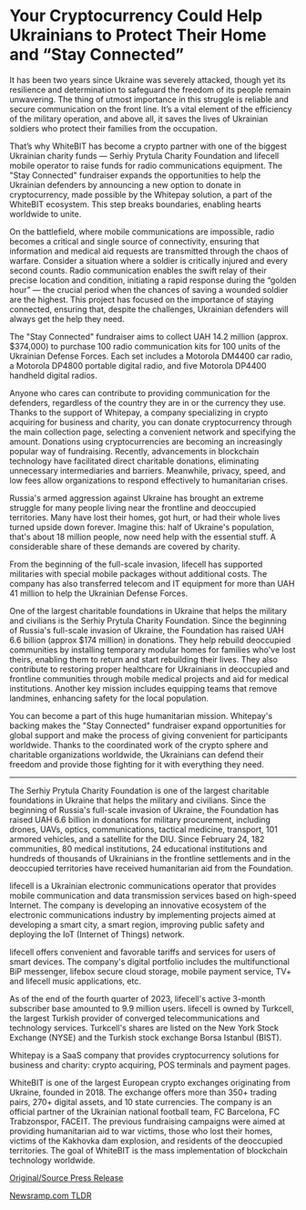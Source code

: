 # Your Cryptocurrency Could Help Ukrainians to Protect Their Home and “Stay Connected”

It has been two years since Ukraine was severely attacked, though yet its resilience and determination to safeguard the freedom of its people remain unwavering. The thing of utmost importance in this struggle is reliable and secure communication on the front line. It’s a vital element of the efficiency of the military operation, and above all, it saves the lives of Ukrainian soldiers who protect their families from the occupation.

That’s why WhiteBIT has become a crypto partner with one of the biggest Ukrainian charity funds — Serhiy Prytula Charity Foundation and lifecell mobile operator to raise funds for radio communications equipment. The "Stay Connected" fundraiser expands the opportunities to help the Ukrainian defenders by announcing a new option to donate in cryptocurrency, made possible by the Whitepay solution, a part of the WhiteBIT ecosystem. This step breaks boundaries, enabling hearts worldwide to unite.

On the battlefield, where mobile communications are impossible, radio becomes a critical and single source of connectivity, ensuring that information and medical aid requests are transmitted through the chaos of warfare. Consider a situation where a soldier is critically injured and every second counts. Radio communication enables the swift relay of their precise location and condition, initiating a rapid response during the “golden hour” — the crucial period when the chances of saving a wounded soldier are the highest. This project has focused on the importance of staying connected, ensuring that, despite the challenges, Ukrainian defenders will always get the help they need.

The "Stay Connected" fundraiser aims to collect UAH 14.2 million (approx. $374,000) to purchase 100 radio communication kits for 100 units of the Ukrainian Defense Forces. Each set includes a Motorola DM4400 car radio, a Motorola DP4800 portable digital radio, and five Motorola DP4400 handheld digital radios.

Anyone who cares can contribute to providing communication for the defenders, regardless of the country they are in or the currency they use. Thanks to the support of Whitepay, a company specializing in crypto acquiring for business and charity, you can donate cryptocurrency through the main collection page, selecting a convenient network and specifying the amount. Donations using cryptocurrencies are becoming an increasingly popular way of fundraising. Recently, advancements in blockchain technology have facilitated direct charitable donations, eliminating unnecessary intermediaries and barriers. Meanwhile, privacy, speed, and low fees allow organizations to respond effectively to humanitarian crises.

Russia's armed aggression against Ukraine has brought an extreme struggle for many people living near the frontline and deoccupied territories. Many have lost their homes, got hurt, or had their whole lives turned upside down forever. Imagine this: half of Ukraine's population, that's about 18 million people, now need help with the essential stuff. A considerable share of these demands are covered by charity.

From the beginning of the full-scale invasion, lifecell has supported militaries with special mobile packages without additional costs. The company has also transferred telecom and IT equipment for more than UAH 41 million to help the Ukrainian Defense Forces.

One of the largest charitable foundations in Ukraine that helps the military and civilians is the Serhiy Prytula Charity Foundation. Since the beginning of Russia's full-scale invasion of Ukraine, the Foundation has raised UAH 6.6 billion (approx $174 million) in donations. They help rebuild deoccupied communities by installing temporary modular homes for families who've lost theirs, enabling them to return and start rebuilding their lives. They also contribute to restoring proper healthcare for Ukrainians in deoccupied and frontline communities through mobile medical projects and aid for medical institutions. Another key mission includes equipping teams that remove landmines, enhancing safety for the local population.

You can become a part of this huge humanitarian mission. Whitepay's backing makes the "Stay Connected" fundraiser expand opportunities for global support and make the process of giving convenient for participants worldwide. Thanks to the coordinated work of the crypto sphere and charitable organizations worldwide, the Ukrainians can defend their freedom and provide those fighting for it with everything they need.

________________________________________________________________________

The Serhiy Prytula Charity Foundation is one of the largest charitable foundations in Ukraine that helps the military and civilians. Since the beginning of Russia's full-scale invasion of Ukraine, the Foundation has raised UAH 6.6 billion in donations for military procurement, including drones, UAVs, optics, communications, tactical medicine, transport, 101 armored vehicles, and a satellite for the DIU. Since February 24, 182 communities, 80 medical institutions, 24 educational institutions and hundreds of thousands of Ukrainians in the frontline settlements and in the deoccupied territories have received humanitarian aid from the Foundation.

lifecell is a Ukrainian electronic communications operator that provides mobile communication and data transmission services based on high-speed Internet. The company is developing an innovative ecosystem of the electronic communications industry by implementing projects aimed at developing a smart city, a smart region, improving public safety and deploying the IoT (Internet of Things) network.

lifecell offers convenient and favorable tariffs and services for users of smart devices. The company's digital portfolio includes the multifunctional BiP messenger, lifebox secure cloud storage, mobile payment service, TV+ and lifecell music applications, etc.

As of the end of the fourth quarter of 2023, lifecell's active 3-month subscriber base amounted to 9.9 million users. lifecell is owned by Turkcell, the largest Turkish provider of converged telecommunications and technology services. Turkcell's shares are listed on the New York Stock Exchange (NYSE) and the Turkish stock exchange Borsa Istanbul (BIST).

Whitepay is a SaaS company that provides cryptocurrency solutions for business and charity: crypto acquiring, POS terminals and payment pages.

WhiteBIT is one of the largest European crypto exchanges originating from Ukraine, founded in 2018. The exchange offers more than 350+ trading pairs, 270+ digital assets, and 10 state currencies. The company is an official partner of the Ukrainian national football team, FC Barcelona, FC Trabzonspor, FACEIT. The previous fundraising campaigns were aimed at providing humanitarian aid to war victims, those who lost their homes, victims of the Kakhovka dam explosion, and residents of the deoccupied territories. The goal of WhiteBIT is the mass implementation of blockchain technology worldwide. 

[Original/Source Press Release](https://blockchainwire.io/press-release/your-cryptocurrency-could-help-ukrainians-to-protect-their-home-and-stay-connected-) 

[Newsramp.com TLDR](https://newsramp.com/None) 